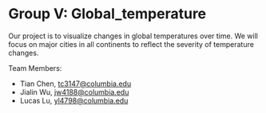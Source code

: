# Group V: Global_temperature

Our project is to visualize changes in global temperatures over time. We will focus on major cities in all continents to reflect the severity of temperature changes.

Team Members:
- Tian Chen, tc3147@columbia.edu
- Jialin Wu, jw4188@columbia.edu
- Lucas Lu, yl4798@columbia.edu

